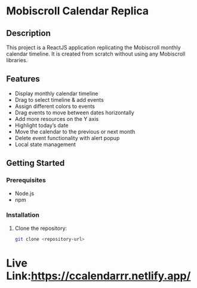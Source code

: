 # Mobiscroll Calendar Replica

## Description
This project is a ReactJS application replicating the Mobiscroll monthly calendar timeline. It is created from scratch without using any Mobiscroll libraries.

## Features
- Display monthly calendar timeline
- Drag to select timeline & add events
- Assign different colors to events
- Drag events to move between dates horizontally
- Add more resources on the Y axis
- Highlight today’s date
- Move the calendar to the previous or next month
- Delete event functionality with alert popup
- Local state management

## Getting Started

### Prerequisites
- Node.js
- npm

### Installation
1. Clone the repository:
   ```bash
   git clone <repository-url>

# Live Link:https://ccalendarrr.netlify.app/